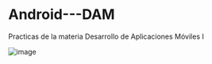 # Android---DAM
Practicas de la materia Desarrollo de Aplicaciones Móviles I

![image](https://github.com/user-attachments/assets/3db957c4-5d3b-44fa-bdfa-624fa805a904)

